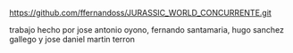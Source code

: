 https://github.com/ffernandoss/JURASSIC_WORLD_CONCURRENTE.git

trabajo hecho por jose antonio oyono, fernando santamaria, hugo sanchez gallego y jose daniel martin terron
